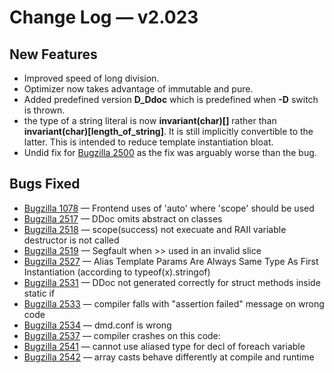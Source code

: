 # Change Log &mdash; v2.023

## New Features

* Improved speed of long division.
* Optimizer now takes advantage of immutable and pure.
* Added predefined version **D_Ddoc** which is predefined when **-D** switch
  is thrown.
* the type of a string literal is now **invariant(char)[]** rather than
  **invariant(char)[length_of_string]**. It is still implicitly convertible
  to the latter. This is intended to reduce template instantiation bloat.
* Undid fix for [Bugzilla 2500](/bug/2500) as the fix was arguably worse than
  the bug.

## Bugs Fixed

* [Bugzilla 1078](/bug/1078) &mdash; Frontend uses of 'auto' where 'scope' should be used
* [Bugzilla 2517](/bug/2517) &mdash; DDoc omits abstract on classes
* [Bugzilla 2518](/bug/2518) &mdash; scope(success) not execuate and RAII variable destructor is not called
* [Bugzilla 2519](/bug/2519) &mdash; Segfault when >> used in an invalid slice
* [Bugzilla 2527](/bug/2527) &mdash; Alias Template Params Are Always Same Type As First Instantiation (according to typeof(x).stringof)
* [Bugzilla 2531](/bug/2531) &mdash; DDoc not generated correctly for struct methods inside static if
* [Bugzilla 2533](/bug/2533) &mdash; compiler falls with "assertion failed" message on wrong code
* [Bugzilla 2534](/bug/2534) &mdash; dmd.conf is wrong
* [Bugzilla 2537](/bug/2537) &mdash; compiler crashes on this code:
* [Bugzilla 2541](/bug/2541) &mdash; cannot use aliased type for decl of foreach variable
* [Bugzilla 2542](/bug/2542) &mdash; array casts behave differently at compile and runtime
